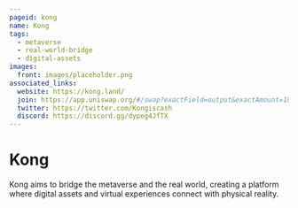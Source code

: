 ```yaml
---
pageid: kong
name: Kong
tags:
  - metaverse
  - real-world-bridge
  - digital-assets
images:
  front: images/placeholder.png
associated_links:
  website: https://kong.land/
  join: https://app.uniswap.org/#/swap?exactField=output&exactAmount=1&outputCurrency=0x77F0cc420dEa0aE726Db6Bef1460A4B69176A8Ea&chain=mainnet
  twitter: https://twitter.com/Kongiscash
  discord: https://discord.gg/dypeg4JfTX
---
```


# Kong

Kong aims to bridge the metaverse and the real world, creating a platform where digital assets and virtual experiences connect with physical reality.